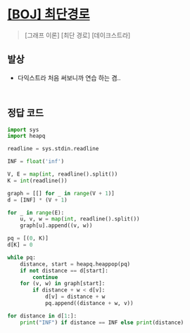 # [[BOJ] 최단경로](https://www.acmicpc.net/problem/1753)

> [그래프 이론] [최단 경로] [데이크스트라]

## 발상

- 다익스트라 처음 써보니까 연습 하는 겸..

## <br>정답 코드

```python
import sys
import heapq

readline = sys.stdin.readline

INF = float('inf')

V, E = map(int, readline().split())
K = int(readline())

graph = [[] for _ in range(V + 1)]
d = [INF] * (V + 1)

for _ in range(E):
    u, v, w = map(int, readline().split())
    graph[u].append((v, w))

pq = [(0, K)]
d[K] = 0

while pq:
    distance, start = heapq.heappop(pq)
    if not distance == d[start]:
        continue
    for (v, w) in graph[start]:
        if distance + w < d[v]:
            d[v] = distance + w
            pq.append((distance + w, v))

for distance in d[1:]:
    print("INF") if distance == INF else print(distance)

```
